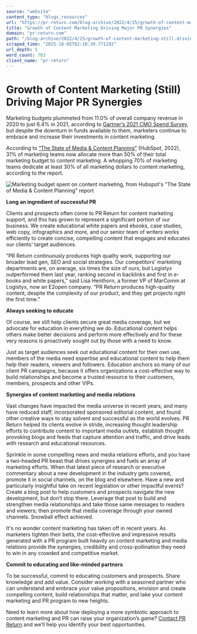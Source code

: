 ```yaml
---
source: "website"
content_type: "blogs_resources"
url: "https://pr-return.com/blog-archive/2022/4/25/growth-of-content-marketing-still-driving-major-pr-synergies"
title: "Growth of Content Marketing Driving Major PR Synergies"
domain: "pr-return.com"
path: "/blog-archive/2022/4/25/growth-of-content-marketing-still-driving-major-pr-synergies"
scraped_time: "2025-10-05T02:10:39.771292"
url_depth: 5
word_count: 703
client_name: "pr-return"
---
```


# Growth of Content Marketing (Still) Driving Major PR Synergies

Marketing budgets plummeted from 11.0% of overall company revenue in 2020 to just 6.4% in 2021, according to [Gartner’s 2021 CMO Spend Survey](https://www.gartner.com/en/newsroom/press-releases/-gartner-says-marketing-budgets-have-plummeted-to-6-4--of-overal), but despite the downturn in funds available to them, marketers continue to embrace and increase their investments in content marketing.

According to [“The State of Media & Content Planning”](https://offers.hubspot.com/content-media-planning-report) (HubSpot, 2022), 31% of marketing teams now allocate more than 50% of their total marketing budget to content marketing. A whopping 70% of marketing teams dedicate at least 30% of all marketing dollars to content marketing, according to the report.

![Marketing budget spent on content marketing, from Hubspot's "The State of Media & Content Planning" report](https://images.squarespace-cdn.com/content/v1/5d4b46760702c80001bc1eec/b6bf9983-2415-4dd3-84e1-a44f0062e99c/CM+-+percent+of+marketing+budget.png)

**Long an ingredient of successful PR**

Clients and prospects often come to PR Return for content marketing support, and this has grown to represent a significant portion of our business. We create educational white papers and ebooks, case studies, web copy, infographics and more, and our senior team of writers works efficiently to create concise, compelling content that engages and educates our clients’ target audiences.

“PR Return continuously produces high quality work, supporting our broader lead gen, SEO and social strategies. Our competitors’ marketing departments are, on average, six times the size of ours, but Logistyx outperformed them last year, ranking second in backlinks and first in e-books and white papers,” said Lisa Henthorn, a former VP of MarComm at Logistyx, now an E2open company. “PR Return produces high-quality content, despite the complexity of our product, and they get projects right the first time.”

**Always seeking to educate**

Of course, we still help clients secure great media coverage, but we advocate for education in everything we do. Educational content helps others make better decisions and perform more effectively and for these very reasons is proactively sought out by those with a need to know.

Just as target audiences seek out educational content for their own use, members of the media need expertise and educational content to help them help their readers, viewers and followers. Education anchors so many of our client PR campaigns, because it offers organizations a cost-effective way to build relationships and become a trusted resource to their customers, members, prospects and other VIPs.

**Synergies of content marketing and media relations**

Vast changes have impacted the media universe in recent years, and many have reduced staff, incorporated sponsored editorial content, and found other creative ways to stay solvent and successful as the world evolves. PR Return helped its clients evolve in stride, increasing thought leadership efforts to contribute content to important media outlets, establish thought provoking blogs and feeds that capture attention and traffic, and drive leads with research and educational resources.  

Sprinkle in some compelling news and media relations efforts, and you have a two-headed PR beast that drives synergies and fuels an array of marketing efforts. When that latest piece of research or executive commentary about a new development in the industry gets covered, promote it in social channels, on the blog and elsewhere. Have a new and particularly insightful take on recent legislation or other impactful events? Create a blog post to help customers and prospects navigate the new development, but don’t stop there. Leverage that post to build and strengthen media relationships and take those same messages to readers and viewers; then promote that media coverage through your owned channels. Snowball effect achieved.

It's no wonder content marketing has taken off in recent years. As marketers tighten their belts, the cost-effective and impressive results generated with a PR program built heavily on content marketing and media relations provide the synergies, credibility and cross-pollination they need to win in any crowded and competitive market.

**Commit to educating and like-minded partners**

To be successful, commit to educating customers and prospects. Share knowledge and add value. Consider working with a seasoned partner who can understand and embrace your value propositions, envision and create compelling content, build relationships that matter, and take your content marketing and PR program to new heights.

Need to learn more about how deploying a more symbiotic approach to content marketing and PR can raise your organization’s game? [Contact PR Return](https://www.pr-return.com/contact) and we’ll help you identify your best opportunities.